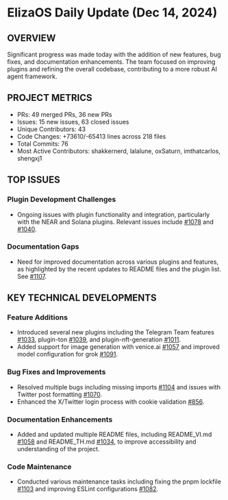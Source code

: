 # ElizaOS Daily Update (Dec 14, 2024)

## OVERVIEW 
Significant progress was made today with the addition of new features, bug fixes, and documentation enhancements. The team focused on improving plugins and refining the overall codebase, contributing to a more robust AI agent framework.

## PROJECT METRICS
- PRs: 49 merged PRs, 36 new PRs
- Issues: 15 new issues, 63 closed issues
- Unique Contributors: 43
- Code Changes: +73610/-65413 lines across 218 files
- Total Commits: 76
- Most Active Contributors: shakkernerd, lalalune, oxSaturn, imthatcarlos, shengxj1

## TOP ISSUES
### Plugin Development Challenges
- Ongoing issues with plugin functionality and integration, particularly with the NEAR and Solana plugins. Relevant issues include [#1078](https://github.com/elizaos/eliza/issues/1078) and [#1040](https://github.com/elizaos/eliza/issues/1040).

### Documentation Gaps
- Need for improved documentation across various plugins and features, as highlighted by the recent updates to README files and the plugin list. See [#1107](https://github.com/elizaos/eliza/issues/1107).

## KEY TECHNICAL DEVELOPMENTS
### Feature Additions
- Introduced several new plugins including the Telegram Team features [#1033](https://github.com/elizaos/eliza/pull/1033), plugin-ton [#1039](https://github.com/elizaos/eliza/pull/1039), and plugin-nft-generation [#1011](https://github.com/elizaos/eliza/pull/1011).
- Added support for image generation with venice.ai [#1057](https://github.com/elizaos/eliza/pull/1057) and improved model configuration for grok [#1091](https://github.com/elizaos/eliza/pull/1091).

### Bug Fixes and Improvements
- Resolved multiple bugs including missing imports [#1104](https://github.com/elizaos/eliza/pull/1104) and issues with Twitter post formatting [#1070](https://github.com/elizaos/eliza/pull/1070).
- Enhanced the X/Twitter login process with cookie validation [#856](https://github.com/elizaos/eliza/pull/856).

### Documentation Enhancements
- Added and updated multiple README files, including README_VI.md [#1058](https://github.com/elizaos/eliza/pull/1058) and README_TH.md [#1034](https://github.com/elizaos/eliza/pull/1034), to improve accessibility and understanding of the project.

### Code Maintenance
- Conducted various maintenance tasks including fixing the pnpm lockfile [#1103](https://github.com/elizaos/eliza/pull/1103) and improving ESLint configurations [#1082](https://github.com/elizaos/eliza/pull/1082).